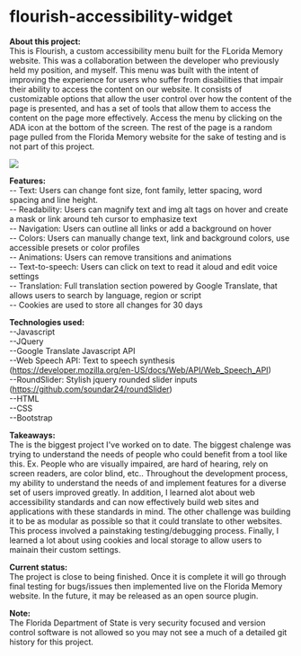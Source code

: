 # flourish-accessibility-widget

<b>About this project:</b><br/> 
This is Flourish, a custom accessibility menu built for the FLorida Memory website. This was a collaboration between the developer who previously held my position, and myself. This menu was built with the intent of improving the experience for users who suffer from disabilities that impair their ability to access the content on our website. It consists of customizable options that allow the user control over how the content of the page is presented, and has a set of tools that allow them to access the content on the page more effectively. Access the menu by clicking on the ADA icon at the bottom of the screen. The rest of the page is a random page pulled from the Florida Memory website for the sake of testing and is not part of this project.

<img style="max-width:400;" src = "![image](https://github.com/admaloch-dos/flourish-accessibility-menu/assets/133890108/c0c3901a-0f9f-41a2-a058-7ba48bcfda98)
">


<b>Features:</b><br/> 
-- Text: Users can change font size, font family, letter spacing, word spacing and line height.<br/>
-- Readability: Users can magnify text and img alt tags on hover and create a mask or link around teh cursor to emphasize text<br/>
-- Navigation: Users can outline all links or add a background on hover<br/>
-- Colors: Users can manually change text, link and background colors, use accessible presets or color profiles<br/>
-- Animations: Users can remove transitions and animations<br/>
-- Text-to-speech: Users can click on text to read it aloud and edit voice settings<br/>
-- Translation: Full translation section powered by Google Translate, that allows users to search by language, region or script <br/>
-- Cookies are used to store all changes for 30 days<br/>

<b>Technologies used:</b><br/> 
--Javascript<br/>
--JQuery<br/>
--Google Translate Javascript API<br/>
--Web Speech API: Text to speech synthesis (<a>https://developer.mozilla.org/en-US/docs/Web/API/Web_Speech_API</a>)<br/>
--RoundSlider: Stylish jquery rounded slider inputs (<a>https://github.com/soundar24/roundSlider</a>)<br/>
--HTML<br/>
--CSS<br/>
--Bootstrap<br/>

<b>Takeaways:</b><br/> 
The is the biggest project I've worked on to date. The biggest chalenge was trying to understand the needs of people who could benefit from a tool like this. Ex. People who are visually impaired, are hard of hearing, rely on screen readers, are color blind, etc.. Throughout the development process, my ability to understand the needs of and implement features for a diverse set of users improved greatly. In addition, I learned alot about web accessibility standards and can now effectively build web sites and applications with these standards in mind. The other challenge was building it to be as modular as possible so that it could translate to other websites. This process involved a painstaking testing/debugging process. Finally, I learned a lot about using cookies and local storage to allow users to mainain their custom settings.

<b>Current status:</b><br/> 
The project is close to being finished. Once it is complete it will go through final testing for bugs/issues then implemented live on the Florida Memory website. In the future, it may be released as an open source plugin.

<b>Note:</b><br/> 
The Florida Department of State is very security focused and version control software is not allowed so you may not see a much of a detailed git history for this project.

